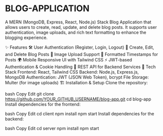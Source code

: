 ﻿# BLOG-APPLICATION
 A MERN (MongoDB, Express, React, Node.js) Stack Blog Application that allows users to create, read, update, and delete blog posts. It supports user authentication, image uploads, and rich text formatting to enhance the blogging experience.

✨ Features
🛠 User Authentication (Register, Login, Logout)
📝 Create, Edit, and Delete Blog Posts
📸 Image Upload Support
📅 Formatted Timestamps for Posts
🌍 Mobile Responsive UI with Tailwind CSS
⚡ JWT-based Authentication & Cookie Handling
📡 REST API for Backend Services
🚀 Tech Stack
Frontend: React, Tailwind CSS
Backend: Node.js, Express.js, MongoDB
Authentication: JWT (JSON Web Token), bcrypt
File Storage: Multer (for image uploads)
🏗 Installation & Setup
Clone the repository:

bash
Copy
Edit
git clone https://github.com/YOUR_GITHUB_USERNAME/blog-app.git
cd blog-app
Install dependencies for the frontend:

bash
Copy
Edit
cd client
npm install
npm start
Install dependencies for the backend:

bash
Copy
Edit
cd server
npm install
npm start
